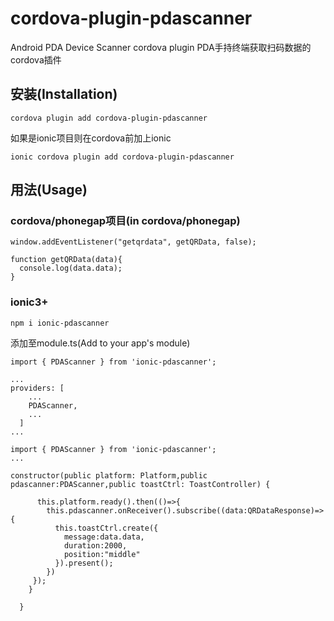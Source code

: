# cordova-plugin-pdascanner
Android PDA Device Scanner cordova plugin
PDA手持终端获取扫码数据的cordova插件

## 安装(Installation)

```
cordova plugin add cordova-plugin-pdascanner
```

如果是ionic项目则在cordova前加上ionic

```
ionic cordova plugin add cordova-plugin-pdascanner
```

## 用法(Usage)

### cordova/phonegap项目(in cordova/phonegap)

```
window.addEventListener("getqrdata", getQRData, false);

function getQRData(data){
  console.log(data.data);
}
```

### ionic3+
```
npm i ionic-pdascanner
```

添加至module.ts(Add to your app's module)
```
import { PDAScanner } from 'ionic-pdascanner';

...
providers: [
    ...
    PDAScanner,
    ...
  ]
...
```

```
import { PDAScanner } from 'ionic-pdascanner';
...

constructor(public platform: Platform,public pdascanner:PDAScanner,public toastCtrl: ToastController) {

      this.platform.ready().then(()=>{
        this.pdascanner.onReceiver().subscribe((data:QRDataResponse)=>{
          this.toastCtrl.create({
            message:data.data,
            duration:2000,
            position:"middle"
          }).present();
        })
     });
    }

  }
```
